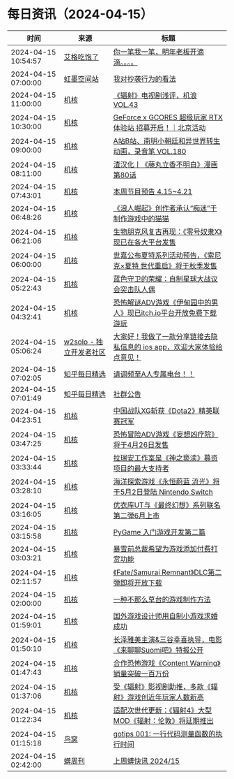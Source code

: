 ﻿# 每日资讯（2024-04-15）

|时间|来源|标题|
|---|---|---|
|2024-04-15 10:54:57|[艾格吃饱了](https://feedpress.me/wx-aigechibaole)|[你一笔我一笔，明年老板开滴滴。。。。](http://mp.weixin.qq.com/s?__biz=MjM5NTYxODQyMA%3D%3D&mid=2653451551&idx=1&sn=9a6e86ec20ec63a015cb493958881f52)|
|2024-04-15 07:00:00|[虹墨空间站](https://www.imaegoo.com/atom.xml)|[我对抄袭行为的看法](https://www.imaegoo.com/2024/about-plagiarism/)|
|2024-04-15 11:00:00|[机核](https://www.gcores.com/rss)|[《辐射》电视剧浅评，机浪 VOL.43](https://www.gcores.com/radios/180327)|
|2024-04-15 10:30:00|[机核](https://www.gcores.com/rss)|[GeForce x GCORES 超级玩家 RTX 体验站 招募开启！｜北京活动](https://www.gcores.com/articles/180322)|
|2024-04-15 09:00:00|[机核](https://www.gcores.com/rss)|[A站B站、南明小朝廷和异世界转生动画，录音笔 VOL.180](https://www.gcores.com/radios/180325)|
|2024-04-15 08:11:00|[机核](https://www.gcores.com/rss)|[渣汉化丨《藤丸立香不明白》漫画第80话](https://www.gcores.com/articles/180316)|
|2024-04-15 07:43:01|[机核](https://www.gcores.com/rss)|[本周节目预告 4.15~4.21](https://www.gcores.com/articles/180326)|
|2024-04-15 06:48:26|[机核](https://www.gcores.com/rss)|[《浪人崛起》创作者承认“痴迷”于制作游戏中的猫猫](https://www.gcores.com/articles/180323)|
|2024-04-15 06:21:06|[机核](https://www.gcores.com/rss)|[生物朋克风复古再现：《零号奴隶X》现已在各大平台发售](https://www.gcores.com/articles/180321)|
|2024-04-15 06:00:00|[机核](https://www.gcores.com/rss)|[世嘉公布夏特系列活动预告，《索尼克×夏特 世代重启》将于秋季发售](https://www.gcores.com/articles/180319)|
|2024-04-15 05:22:43|[机核](https://www.gcores.com/rss)|[蓝色守卫的荣耀：自制星球大战议会突击队人偶](https://www.gcores.com/articles/180317)|
|2024-04-15 04:32:41|[机核](https://www.gcores.com/rss)|[恐怖解谜ADV游戏《伊甸园中的男人》现已itch.io平台开放免费下载游玩](https://www.gcores.com/articles/180312)|
|2024-04-15 05:06:24|[w2solo - 独立开发者社区](https://w2solo.com/topics/feed)|[大家好！我做了一款分享链接去隐私信息的 ios app，欢迎大家体验给点意见！](https://w2solo.com/topics/4556)|
|2024-04-15 07:02:05|[知乎每日精选](https://www.zhihu.com/rss)|[请调频至A人专属电台！！](http://zhuanlan.zhihu.com/p/692375007?utm_campaign=rss&utm_medium=rss&utm_source=rss&utm_content=title)|
|2024-04-15 07:01:49|[知乎每日精选](https://www.zhihu.com/rss)|[社群公告](http://zhuanlan.zhihu.com/p/688783714?utm_campaign=rss&utm_medium=rss&utm_source=rss&utm_content=title)|
|2024-04-15 04:23:51|[机核](https://www.gcores.com/rss)|[中国战队XG斩获《Dota2》精英联赛冠军](https://www.gcores.com/articles/180314)|
|2024-04-15 03:47:25|[机核](https://www.gcores.com/rss)|[恐怖冒险ADV游戏《妄想凶疗院》将于4月26日发售](https://www.gcores.com/articles/180310)|
|2024-04-15 03:33:44|[机核](https://www.gcores.com/rss)|[拉瑞安工作室是《神之亵渎》募资项目的最大支持者](https://www.gcores.com/articles/180309)|
|2024-04-15 03:28:10|[机核](https://www.gcores.com/rss)|[海洋探索游戏《永恒蔚蓝 流光》将于5月2日登陆 Nintendo Switch](https://www.gcores.com/articles/180308)|
|2024-04-15 03:16:05|[机核](https://www.gcores.com/rss)|[优衣库UT与《最终幻想》系列联名第二弹6月上市](https://www.gcores.com/articles/180307)|
|2024-04-15 03:15:58|[机核](https://www.gcores.com/rss)|[PyGame 入门游戏开发第二篇](https://www.gcores.com/articles/180305)|
|2024-04-15 03:03:21|[机核](https://www.gcores.com/rss)|[暴雪前总裁希望为游戏添加付费打赏功能](https://www.gcores.com/articles/180306)|
|2024-04-15 02:11:57|[机核](https://www.gcores.com/rss)|[《Fate/Samurai Remnant》DLC第二弹即将开放下载](https://www.gcores.com/articles/180303)|
|2024-04-15 02:00:00|[机核](https://www.gcores.com/rss)|[一种不那么草台的游戏制作方法](https://www.gcores.com/articles/180138)|
|2024-04-15 01:59:01|[机核](https://www.gcores.com/rss)|[国外游戏设计师用自制小游戏求婚成功](https://www.gcores.com/articles/180300)|
|2024-04-15 01:50:10|[机核](https://www.gcores.com/rss)|[长泽雅美主演&三谷幸喜执导，电影《来聊聊Suomi吧》特报公开](https://www.gcores.com/articles/180302)|
|2024-04-15 01:47:43|[机核](https://www.gcores.com/rss)|[合作恐怖游戏《Content Warning》销量突破一百万份](https://www.gcores.com/articles/180301)|
|2024-04-15 01:37:06|[机核](https://www.gcores.com/rss)|[受《辐射》影视剧助推，多款《辐射》游戏创近年玩家人数新高](https://www.gcores.com/articles/180299)|
|2024-04-15 01:22:34|[机核](https://www.gcores.com/rss)|[适配次世代更新：《辐射4》大型MOD《辐射：伦敦》将延期推出](https://www.gcores.com/articles/180298)|
|2024-04-15 01:15:18|[鸟窝](https://colobu.com/atom.xml)|[gotips 001: 一行代码测量函数的执行时间](https://colobu.com/2024/04/15/gotips-001-Measure-the-execution-time-of-a-function-in-just-one-line-of-code/)|
|2024-04-15 02:42:00|[蠎周刊](https://weekly.pychina.org/feeds/all.atom.xml)|[上周蠎快讯 2024/15](https://weekly.pychina.org/pyrecap/pyrw-2415.html)|
